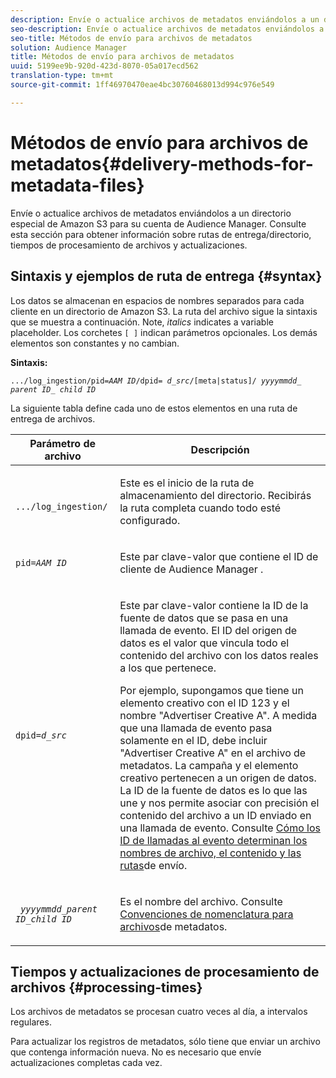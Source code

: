 ```yaml
---
description: Envíe o actualice archivos de metadatos enviándolos a un directorio especial de Amazon S3 para su cuenta de Audience Manager. Consulte esta sección para obtener información sobre rutas de entrega/directorio, tiempos de procesamiento de archivos y actualizaciones.
seo-description: Envíe o actualice archivos de metadatos enviándolos a un directorio especial de Amazon S3 para su cuenta de Audience Manager. Consulte esta sección para obtener información sobre rutas de entrega/directorio, tiempos de procesamiento de archivos y actualizaciones.
seo-title: Métodos de envío para archivos de metadatos
solution: Audience Manager
title: Métodos de envío para archivos de metadatos
uuid: 5199ee9b-920d-423d-8070-05a017ecd562
translation-type: tm+mt
source-git-commit: 1ff46970470eae4bc30760468013d994c976e549

---
```



# Métodos de envío para archivos de metadatos{#delivery-methods-for-metadata-files}

Envíe o actualice archivos de metadatos enviándolos a un directorio especial de Amazon S3 para su cuenta de Audience Manager. Consulte esta sección para obtener información sobre rutas de entrega/directorio, tiempos de procesamiento de archivos y actualizaciones.

## Sintaxis y ejemplos de ruta de entrega {#syntax}

Los datos se almacenan en espacios de nombres separados para cada cliente en un directorio de Amazon S3. La ruta del archivo sigue la sintaxis que se muestra a continuación. Note, *italics* indicates a variable placeholder. Los corchetes `[ ]` indican parámetros opcionales. Los demás elementos son constantes y no cambian.

**Sintaxis:**
<pre><code>.../log_ingestion/pid=<i>AAM ID</i>/dpid= <i>d_src</i>/[meta|status]/ <i>yyyymmdd</i>_ <i>parent ID</i>_ <i>child ID</i></code></pre>

La siguiente tabla define cada uno de estos elementos en una ruta de entrega de archivos.

<table id="table_E3DB873D4CB3479AA7173838EB9898CE"> 
 <thead> 
  <tr> 
   <th colname="col1" class="entry"> Parámetro de archivo </th> 
   <th colname="col2" class="entry"> Descripción </th> 
  </tr> 
 </thead>
 <tbody> 
  <tr> 
   <td colname="col1"> <p> <code> .../log_ingestion/</code> </p> </td> 
   <td colname="col2"> <p>Este es el inicio de la ruta de almacenamiento del directorio. Recibirás la ruta completa cuando todo esté configurado. </p> </td> 
  </tr> 
  <tr> 
   <td colname="col1"> <p> <code>pid=<i>AAM ID</i></code> </p> </td> 
   <td colname="col2"> <p>Este par clave-valor que contiene el ID de cliente de <span class="keyword"> Audience Manager</span> . </p> </td> 
  </tr> 
  <tr> 
   <td colname="col1"> <p> <code>dpid=<i>d_src</i></code> </p> </td> 
   <td colname="col2"> <p>Este par clave-valor contiene la ID de la fuente de datos que se pasa en una llamada de evento. El ID del origen de datos es el valor que vincula todo el contenido del archivo con los datos reales a los que pertenece. </p> <p>Por ejemplo, supongamos que tiene un elemento creativo con el ID 123 y el nombre "Advertiser Creative A". A medida que una llamada de evento pasa solamente en el ID, debe incluir "Advertiser Creative A" en el archivo de metadatos. La campaña y el elemento creativo pertenecen a un origen de datos. La ID de la fuente de datos es lo que las une y nos permite asociar con precisión el contenido del archivo a un ID enviado en una llamada de evento. Consulte <a href="../../../reporting/audience-optimization-reports/metadata-files-intro/metadata-file-overview.md#how-ids-shape-file-names"> Cómo los ID de llamadas al evento determinan los nombres de archivo, el contenido y las rutas</a>de envío. </p> </td> 
  </tr> 
  <tr> 
   <td colname="col1"> <p> <code> <i>yyyymmdd</i>_<i>parent ID</i>_<i>child ID</i></code> </p> </td> 
   <td colname="col2"> <p>Es el nombre del archivo. Consulte <a href="../../../reporting/audience-optimization-reports/metadata-files-intro/metadata-file-names.md"> Convenciones de nomenclatura para archivos</a>de metadatos. </p> </td> 
  </tr> 
 </tbody> 
</table>

## Tiempos y actualizaciones de procesamiento de archivos {#processing-times}

Los archivos de metadatos se procesan cuatro veces al día, a intervalos regulares.

Para actualizar los registros de metadatos, sólo tiene que enviar un archivo que contenga información nueva. No es necesario que envíe actualizaciones completas cada vez.
